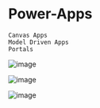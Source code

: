 # Power-Apps

    Canvas Apps
    Model Driven Apps
    Portals

![image](https://github.com/user-attachments/assets/ffd2c4ff-6014-4f36-91e7-b0907de8984a)

![image](https://github.com/user-attachments/assets/514b6e01-3dbe-4a73-98bb-34588a17041c)

![image](https://github.com/user-attachments/assets/c30233fe-92f4-4ea2-a513-476ff1f37115)


    
  
